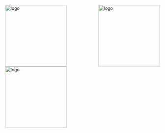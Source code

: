 <img src="https://github-readme-stats.vercel.app/api/top-langs?username=whjin" alt="logo" height="200" align="left" />
<img src="https://github-readme-stats.vercel.app/api?username=whjin&theme=radical&show_icons=true" alt="logo" height="200" align="right" />
<img src="https://github-profile-trophy.vercel.app/?username=whjin&theme=flat&column=7" alt="logo" height="200" align="center" />
